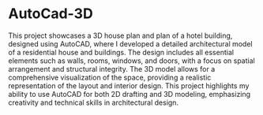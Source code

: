 # AutoCad-3D
This project showcases a 3D house plan and plan of a hotel building, designed using AutoCAD, where I developed a detailed architectural model of a residential house and buildings. The design includes all essential elements such as walls, rooms, windows, and doors, with a focus on spatial arrangement and structural integrity. The 3D model allows for a comprehensive visualization of the space, providing a realistic representation of the layout and interior design. This project highlights my ability to use AutoCAD for both 2D drafting and 3D modeling, emphasizing creativity and technical skills in architectural design.
